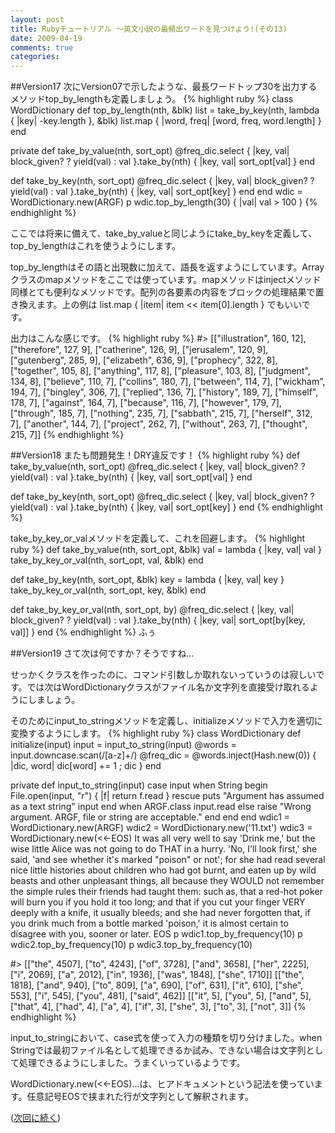 ```yaml
---
layout: post
title: Rubyチュートリアル ～英文小説の最頻出ワードを見つけよう!(その13)
date: 2009-04-19
comments: true
categories:
---
```


##Version17
次にVersion07で示したような、最長ワードトップ30を出力するメソッドtop_by_lengthも定義しましょう。
{% highlight ruby %}
 class WordDictionary
   def top_by_length(nth, &blk)
     list = take_by_key(nth, lambda { |key| -key.length }, &blk)
     list.map { |word, freq| [word, freq, word.length] }
   end
 
   private
   def take_by_value(nth, sort_opt)
     @freq_dic.select { |key, val| block_given? ? yield(val) : val }.take_by(nth) { |key, val| sort_opt[val] }
   end
 
   def take_by_key(nth, sort_opt)
     @freq_dic.select { |key, val| block_given? ? yield(val) : val }.take_by(nth) { |key, val| sort_opt[key] }
   end
 end
 wdic = WordDictionary.new(ARGF)
 p wdic.top_by_length(30) { |val| val > 100 }
{% endhighlight %}

ここでは将来に備えて、take_by_valueと同じようにtake_by_keyを定義して、top_by_lengthはこれを使うようにします。

top_by_lengthはその語と出現数に加えて、語長を返すようにしています。Arrayクラスのmapメソッドをここでは使っています。mapメソッドはinjectメソッド同様とても便利なメソッドです。配列の各要素の内容をブロックの処理結果で置き換えます。上の例は list.map { |item| item << item[0].length } でもいいです。

出力はこんな感じです。
{% highlight ruby %}
#> [["illustration", 160, 12], ["therefore", 127, 9], ["catherine", 126, 9], ["jerusalem", 120, 9], ["gutenberg", 285, 9], ["elizabeth", 636, 9], ["prophecy", 322, 8], ["together", 105, 8], ["anything", 117, 8], ["pleasure", 103, 8], ["judgment", 134, 8], ["believe", 110, 7], ["collins", 180, 7], ["between", 114, 7], ["wickham", 194, 7], ["bingley", 306, 7], ["replied", 136, 7], ["history", 189, 7], ["himself", 178, 7], ["against", 164, 7], ["because", 116, 7], ["however", 179, 7], ["through", 185, 7], ["nothing", 235, 7], ["sabbath", 215, 7], ["herself", 312, 7], ["another", 144, 7], ["project", 262, 7], ["without", 263, 7], ["thought", 215, 7]]
{% endhighlight %}

##Version18
またも問題発生！DRY違反です！
{% highlight ruby %}
   def take_by_value(nth, sort_opt)
     @freq_dic.select { |key, val| block_given? ? yield(val) : val }.take_by(nth) { |key, val| sort_opt[val] }
   end
 
   def take_by_key(nth, sort_opt)
     @freq_dic.select { |key, val| block_given? ? yield(val) : val }.take_by(nth) { |key, val| sort_opt[key] }
   end
{% endhighlight %}

take_by_key_or_valメソッドを定義して、これを回避します。
{% highlight ruby %}
   def take_by_value(nth, sort_opt, &blk)
     val = lambda { |key, val| val }
     take_by_key_or_val(nth, sort_opt, val, &blk)
   end
 
   def take_by_key(nth, sort_opt, &blk)
     key = lambda { |key, val| key }
     take_by_key_or_val(nth, sort_opt, key, &blk)
   end
 
   def take_by_key_or_val(nth, sort_opt, by)
     @freq_dic.select { |key, val| block_given? ? yield(val) : val }.take_by(nth) { |key, val| sort_opt[by[key, val]] }
   end
{% endhighlight %}
ふぅ

##Version19
さて次は何ですか？そうですね...

せっかくクラスを作ったのに、コマンド引数しか取れないっていうのは寂しいです。では次はWordDictionaryクラスがファイル名か文字列を直接受け取れるようにしましょう。

そのためにinput_to_stringメソッドを定義し、initializeメソッドで入力を適切に変換するようにします。
{% highlight ruby %}
 class WordDictionary
   def initialize(input)
     input = input_to_string(input)
     @words = input.downcase.scan(/[a-z]+/)
     @freq_dic = @words.inject(Hash.new(0)) { |dic, word| dic[word] += 1 ; dic }
   end
   
   private
   def input_to_string(input)
    case input
    when String
      begin
        File.open(input, "r") { |f| return f.read }
      rescue
        puts "Argument has assumed as a text string" 
        input
      end
    when ARGF.class
      input.read
    else
      raise "Wrong argument. ARGF, file or string are acceptable."
    end
   end
 end
 wdic1 = WordDictionary.new(ARGF)
 wdic2 = WordDictionary.new('11.txt')
 wdic3 = WordDictionary.new(<<-EOS)
 It was all very well to say 'Drink me,' but the wise little Alice was not going to do THAT in a hurry. 'No, I'll look first,' she said, 'and see whether it's marked "poison" or not'; for she had read several nice little histories about children who had got burnt, and eaten up by wild beasts and other unpleasant things, all because they WOULD not remember
 the simple rules their friends had taught them: such as, that a red-hot poker will burn you if you hold it too long; and that if you cut your finger VERY deeply with a knife, it usually bleeds; and she had never forgotten that, if you drink much from a bottle marked 'poison,' it is almost certain to disagree with you, sooner or later.
EOS
 p wdic1.top_by_frequency(10)
 p wdic2.top_by_frequency(10)
 p wdic3.top_by_frequency(10)
 
 #> [["the", 4507], ["to", 4243], ["of", 3728], ["and", 3658], ["her", 2225], ["i", 2069], ["a", 2012], ["in", 1936], ["was", 1848], ["she", 1710]]
 [["the", 1818], ["and", 940], ["to", 809], ["a", 690], ["of", 631], ["it", 610], ["she", 553], ["i", 545], ["you", 481], ["said", 462]]
 [["it", 5], ["you", 5], ["and", 5], ["that", 4], ["had", 4], ["a", 4], ["if", 3], ["she", 3], ["to", 3], ["not", 3]]
{% endhighlight %}

input_to_stringにおいて、case式を使って入力の種類を切り分けました。when Stringでは最初ファイル名として処理できるか試み、できない場合は文字列として処理できるようにしました。うまくいっているようです。

WordDictionary.new(<<-EOS)...は、ヒアドキュメントという記法を使っています。任意記号EOSで挟まれた行が文字列として解釈されます。

([次回に続く](/2009/04/20/Ruby-14/))
